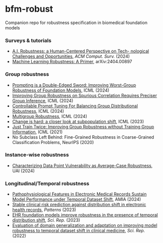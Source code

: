 # bfm-robust
Companion repo for robustness specification in biomedical foundation models

### Surveys \& tutorials
* [A.I. Robustness: a Human-Centered Perspective on Tech- nological Challenges and Opportunities](https://dl.acm.org/doi/10.1145/3665926), *ACM Comput. Surv.* (2024)
* [Machine Learning Robustness: A Primer](https://arxiv.org/abs/2404.00897), arXiv:2404.00897

### Group robustness
* [Prompting is a Double-Edged Sword: Improving Worst-Group Robustness of Foundation Models](https://proceedings.mlr.press/v235/setlur24a.html), ICML (2024)
* [Improving Group Robustness on Spurious Correlation Requires Preciser Group Inference](https://proceedings.mlr.press/v235/han24g.html), ICML (2024)
* [Controllable Prompt Tuning For Balancing Group Distributional Robustness](https://proceedings.mlr.press/v235/phan24b.html), ICML (2024)
* [Multigroup Robustness](https://proceedings.mlr.press/v235/hu24l.html), ICML (2024)
* [Change is hard: a closer look at subpopulation shift](https://proceedings.mlr.press/v202/yang23s.html), ICML (2023)
* [Just Train Twice: Improving Group Robustness without Training Group Information](https://proceedings.mlr.press/v139/liu21f.html), ICML (2021)
* No Subclass Left Behind: Fine-Grained Robustness in Coarse-Grained Classification Problems, NeurIPS (2020)

### Instance-wise robustness
* [Characterizing Data Point Vulnerability as Average-Case Robustness](https://proceedings.mlr.press/v244/han24a.html), UAI (2024)

### Longitudinal/Temporal robustness
* [Pathophysiological Features in Electronic Medical Records Sustain Model Performance under Temporal Dataset Shift](https://pmc.ncbi.nlm.nih.gov/articles/PMC11141811/), AMIA (2024)
* [Stable clinical risk prediction against distribution shift in electronic health records](https://www.cell.com/patterns/fulltext/S2666-3899(23)00197-6), *Patterns* (2023)
* [EHR foundation models improve robustness in the presence of temporal distribution shift](https://www.nature.com/articles/s41598-023-30820-8), *Sci. Rep.* (2023)
* [Evaluation of domain generalization and adaptation on improving model robustness to temporal dataset shift in clinical medicine](https://www.nature.com/articles/s41598-022-06484-1), *Sci. Rep.* (2022)
